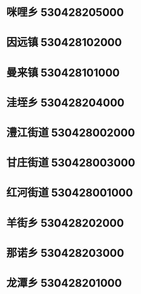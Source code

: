 # 咪哩乡 530428205000
# 因远镇 530428102000
# 曼来镇 530428101000
# 洼垤乡 530428204000
# 澧江街道 530428002000
# 甘庄街道 530428003000
# 红河街道 530428001000
# 羊街乡 530428202000
# 那诺乡 530428203000
# 龙潭乡 530428201000
